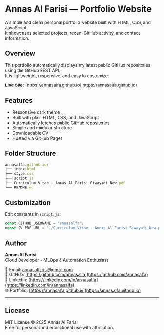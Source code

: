 # Annas Al Farisi — Portfolio Website

A simple and clean personal portfolio website built with HTML, CSS, and JavaScript.  
It showcases selected projects, recent GitHub activity, and contact information.

## Overview
This portfolio automatically displays my latest public GitHub repositories using the GitHub REST API.  
It is lightweight, responsive, and easy to customize.

**Live Site:** [https://annasalfa.github.io](https://annasalfa.github.io)

## Features
- Responsive dark theme  
- Built with plain HTML, CSS, and JavaScript  
- Automatically fetches public GitHub repositories  
- Simple and modular structure  
- Downloadable CV  
- Hosted via GitHub Pages  

## Folder Structure
```js
annasalfa.github.io/
├── index.html
├── style.css
├── script.js
├── Curriculum_Vitae_-_Annas_Al_Farisi_Riwayadi_New.pdf
└── README.md
```
## Customization
Edit constants in `script.js`:
```js
const GITHUB_USERNAME = "annasalfa";
const CV_PDF_URL = "./Curriculum_Vitae_-_Annas_Al_Farisi_Riwayadi_New.pdf";
```

## Author
**Annas Al Farisi**  
Cloud Developer • MLOps & Automation Enthusiast  

📧 Email: [annasalfarisi@gmail.com](mailto:annasalfarisi@gmail.com)  
🔗 GitHub: [https://github.com/annasalfa](https://github.com/annasalfa)  
💼 LinkedIn: [https://linkedin.com/in/annasalfa](https://linkedin.com/in/annasalfa)  
🌐 Portfolio: [https://annasalfa.github.io](https://annasalfa.github.io)

---

## License
MIT License © 2025 Annas Al Farisi  
Free for personal and educational use with attribution.
